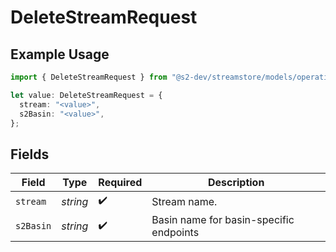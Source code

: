 # DeleteStreamRequest

## Example Usage

```typescript
import { DeleteStreamRequest } from "@s2-dev/streamstore/models/operations";

let value: DeleteStreamRequest = {
  stream: "<value>",
  s2Basin: "<value>",
};
```

## Fields

| Field                                   | Type                                    | Required                                | Description                             |
| --------------------------------------- | --------------------------------------- | --------------------------------------- | --------------------------------------- |
| `stream`                                | *string*                                | :heavy_check_mark:                      | Stream name.                            |
| `s2Basin`                               | *string*                                | :heavy_check_mark:                      | Basin name for basin-specific endpoints |